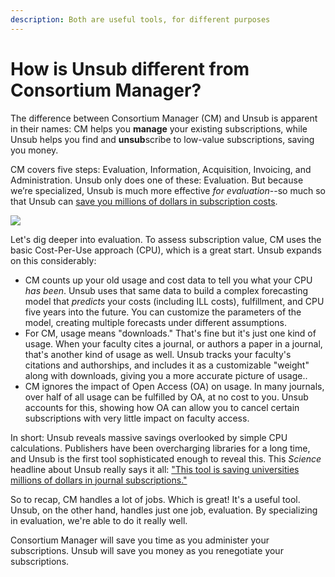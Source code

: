 ```yaml
---
description: Both are useful tools, for different purposes
---
```


# How is Unsub different from Consortium Manager?

The difference between Consortium Manager (CM) and Unsub is apparent in their names: CM helps you **manage** your existing subscriptions, while Unsub helps you find and **unsub**scribe to low-value subscriptions, saving you money.

CM covers five steps: Evaluation, Information, Acquisition, Invoicing, and Administration. Unsub only does one of these: Evaluation. But because we’re specialized, Unsub is much more effective _for evaluation_--so much so that Unsub can [save you millions of dollars in subscription costs](https://www.sciencemag.org/news/2020/07/tool-saving-universities-millions-dollars-journal-subscriptions).

![](https://downloads.intercomcdn.com/i/o/265016225/32ade22e671f06dcc1720196/Screen+Shot+2020-11-10+at+4.48.51+PM.png)

Let's dig deeper into evaluation. To assess subscription value, CM uses the basic Cost-Per-Use approach (CPU), which is a great start. Unsub expands on this considerably:

* CM counts up your old usage and cost data to tell you what your CPU _has been_. Unsub uses that same data to build a complex forecasting model that _predicts_ your costs (including ILL costs), fulfillment, and CPU five years into the future. You can customize the parameters of the model, creating multiple forecasts under different assumptions.
* For CM, usage means "downloads." That's fine but it's just one kind of usage. When your faculty cites a journal, or authors a paper in a journal, that's another kind of usage as well. Unsub tracks your faculty's citations and authorships, and includes it as a customizable "weight" along with downloads, giving you a more accurate picture of usage..
* CM ignores the impact of Open Access (OA) on usage. In many journals, over half of all usage can be fulfilled by OA, at no cost to you. Unsub accounts for this, showing how OA can allow you to cancel certain subscriptions with very little impact on faculty access.

In short: Unsub reveals massive savings overlooked by simple CPU calculations. Publishers have been overcharging libraries for a long time, and Unsub is the first tool sophisticated enough to reveal this. This _Science_ headline about Unsub really says it all: ["This tool is saving universities millions of dollars in journal subscriptions."](https://www.sciencemag.org/news/2020/07/tool-saving-universities-millions-dollars-journal-subscriptions)

So to recap, CM handles a lot of jobs. Which is great! It's a useful tool. Unsub, on the other hand, handles just one job, evaluation. By specializing in evaluation, we're able to do it really well.

Consortium Manager will save you time as you administer your subscriptions. Unsub will save you money as you renegotiate your subscriptions.

